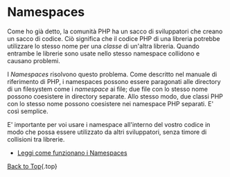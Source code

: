 ﻿# Namespaces

Come ho gi&agrave; detto, la comunit&agrave; PHP ha un sacco di sviluppatori che creano un sacco di codice. Ci&ograve; significa che il codice PHP di una libreria potrebbe utilizzare lo stesso nome per una _classe_ di un'altra libreria. Quando entrambe le librerie sono usate nello stesso namespace collidono e causano problemi.

I _Namespaces_ risolvono questo problema. Come descritto nel manuale di riferimento di PHP, i namespaces possono essere paragonati alle directory di un filesystem come i _namespace_ ai file; due file con lo stesso nome possono coesistere in directory separate. Allo stesso modo, due classi PHP con lo stesso nome possono coesistere nei namespace PHP separati. E' cos&igrave; semplice.

E' importante per voi usare i namespace all'interno del vostro codice in modo che possa essere utilizzato da altri sviluppatori, senza timore di collisioni tra librerie.

* [Leggi come funzionano i Namespaces][1]

[Back to Top](#top){.top}

[1]: http://php.net/manual/en/language.namespaces.php
